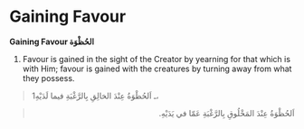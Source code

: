 Gaining Favour
==============

**Gaining Favour الحُظْوَة**

1. Favour is gained in the sight of the Creator by yearning for that
which is with Him; favour is gained with the creatures by turning away
from what they possess.

> 1ـ اَلحُظْوَةُ عِنْدَ الخالِقِ بِالرَّغْبَةِ فيما لَدَيْهِ،
<blockquote dir="rtl">
  <p>
اَلحُظْوَةُ عِنْدَ المَخْلُوقِ بِالرَّغْبَةِ عَمّا في يَدَيْهِ.
  </p>
</blockquote>


